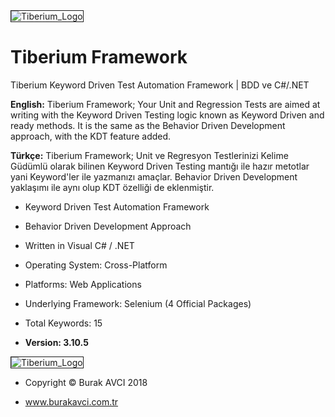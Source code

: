 <img src="https://image.ibb.co/hjVKXn/Tiberium.png" alt="Tiberium_Logo" border="1">

# Tiberium Framework
Tiberium Keyword Driven Test Automation Framework | BDD ve C#/.NET

<b>English:</b> Tiberium Framework; Your Unit and Regression Tests are aimed at writing with the Keyword Driven Testing logic known as Keyword Driven and ready methods. It is the same as the Behavior Driven Development approach, with the KDT feature added.

<b>Türkçe:</b> Tiberium Framework; Unit ve Regresyon Testlerinizi Kelime Güdümlü olarak bilinen Keyword Driven Testing mantığı ile hazır metotlar yani Keyword'ler ile yazmanızı amaçlar. Behavior Driven Development yaklaşımı ile aynı olup KDT özelliği de eklenmiştir.

* Keyword Driven Test Automation Framework

* Behavior Driven Development Approach

* Written in Visual C# / .NET

* Operating System: Cross-Platform

* Platforms: Web Applications

* Underlying Framework: Selenium (4 Official Packages)

* Total Keywords: 15

* <b>Version: 3.10.5</b>

<img src="https://image.ibb.co/ms0K07/Selenium.png" alt="Tiberium_Logo" border="1">

* Copyright © Burak AVCI 2018

* www.burakavci.com.tr
